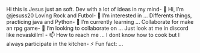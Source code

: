 Hi this is Jesus just an soft. Dev with a lot of ideas in my mind- 👋 Hi, I’m @jesuss20
Loving Rock and Futbol- 👀 I’m interested in ...
Differents things, practicing java and Python- 🌱 I’m currently learning ...
Collaborate for make an rpg game- 💞️ I’m looking to collaborate on ...
Just look at me in discord like novaskillml - 📫 How to reach me ...
I dont know how to cook but I always participate in the kitchen- ⚡ Fun fact: ...

<!---
jesuss20/jesuss20 is a ✨ special ✨ repository because its `README.md` (this file) appears on your GitHub profile.
You can click the Preview link to take a look at your changes.
--->

